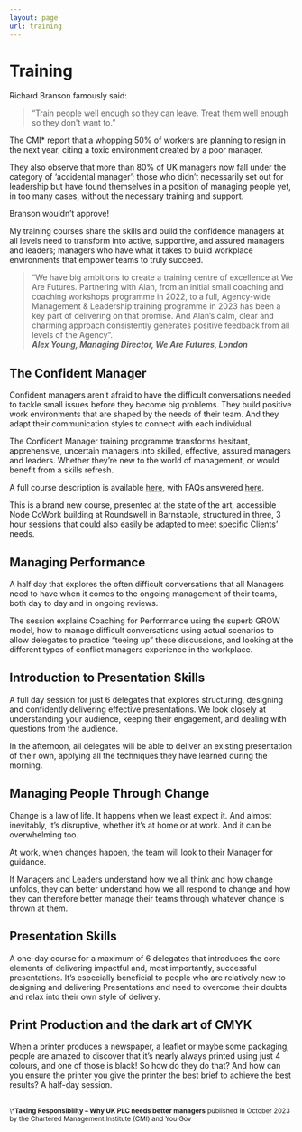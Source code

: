 ```yaml
---
layout: page
url: training
---
```


# Training

Richard Branson famously said:

> “Train people well enough so they can leave. Treat them well enough so they don't want to.”

The CMI\* report that a whopping 50% of workers are planning to resign in the next year, citing a toxic environment created by a poor manager.

They also observe that more than 80% of UK managers now fall under the category of ‘accidental manager’; those who didn’t necessarily set out for leadership but have found themselves in a position of managing people yet, in too many cases, without the necessary training and support.

Branson wouldn’t approve!

My training courses share the skills and build the confidence managers at all levels need to transform into active, supportive, and assured managers and leaders; managers who have what it takes to build workplace environments that empower teams to truly succeed.

> “We have big ambitions to create a training centre of excellence at We Are Futures.
> Partnering with Alan, from an initial small coaching and coaching workshops programme in 2022, to a full, Agency-wide Management & Leadership training programme in 2023 has been a key part of delivering on that promise.
> And Alan’s calm, clear and charming approach consistently generates positive feedback from all levels of the Agency”.
> <br /><em><strong>Alex Young, Managing Director, We Are Futures, London</strong></em>

## The Confident Manager

Confident managers aren’t afraid to have the difficult conversations needed to tackle small issues before they become big problems. They build positive work environments that are shaped by the needs of their team. And they adapt their communication styles to connect with each individual.

The Confident Manager training programme transforms hesitant, apprehensive, uncertain managers into skilled, effective, assured managers and leaders. Whether they’re new to the world of management, or would benefit from a skills refresh.

A full course description is available [here](/downloads/theConfidentManager.pdf), with FAQs answered [here](/downloads/theConfidentManagerFAQ.pdf).

This is a brand new course, presented at the state of the art, accessible Node CoWork building at Roundswell in Barnstaple, structured in three, 3 hour sessions that could also easily be adapted to meet specific Clients’ needs.

## Managing Performance

A half day that explores the often difficult conversations that all Managers need to have when it comes to the ongoing management of their teams, both day to day and in ongoing reviews.

The session explains Coaching for Performance using the superb GROW model, how to manage difficult conversations using actual scenarios to allow delegates to practice “teeing up” these discussions, and looking at the different types of conflict managers experience in the workplace.

## Introduction to Presentation Skills

A full day session for just 6 delegates that explores structuring, designing and confidently delivering effective presentations. We look closely at understanding your audience, keeping their engagement, and dealing with questions from the audience.

In the afternoon, all delegates will be able to deliver an existing presentation of their own, applying all the techniques they have learned during the morning.

## Managing People Through Change

Change is a law of life. It happens when we least expect it. And almost inevitably, it’s disruptive, whether it’s at home or at work. And it can be overwhelming too.

At work, when changes happen, the team will look to their Manager for guidance.

If Managers and Leaders understand how we all think and how change unfolds, they can better understand how we all respond to change and how they can therefore better manage their teams through whatever change is thrown at them.

## Presentation Skills

A one-day course for a maximum of 6 delegates that introduces the core elements of delivering impactful and, most importantly, successful presentations. It’s especially beneficial to people who are relatively new to designing and delivering Presentations and need to overcome their doubts and relax into their own style of delivery.

## Print Production and the dark art of CMYK

When a printer produces a newspaper, a leaflet or maybe some packaging, people are amazed to discover that it’s nearly always printed using just 4 colours, and one of those is black! So how do they do that? And how can you ensure the printer you give the printer the best brief to achieve the best results? A half-day session.

<br />
<small>\*<strong>Taking Responsibility – Why UK PLC needs better managers</strong> published in October 2023 by the Chartered Management Institute (CMI) and You Gov</small>
